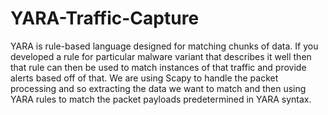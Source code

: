 # YARA-Traffic-Capture
YARA is rule-based language designed for matching chunks of data. If you developed a rule for particular malware variant that describes it well then that rule can then be used to match instances of that traffic and provide alerts based off of that. We are using Scapy to handle the packet processing and so extracting the data we want to match and then using YARA rules to match the packet payloads predetermined in YARA syntax.
